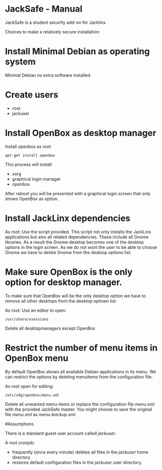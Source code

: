 # JackSafe - Manual

JackSafe is a student security add-on for Jacklinx.

Choices to make a relatively secure installation:

# Install Minimal Debian as operating system
Minimal Debian no extra software installed.

# Create users
- root
- jackuser

# Install OpenBox as desktop manager

Install openbox as root:

```
apt-get install openbox
```

This process will install:
- xorg
- graphical login manager
- openbox

After reboot you will be presented with a graphical login screen that only shows OpenBox as option. 

# Install JackLinx dependencies

As root: Use the script provided.
This script not only installs the JackLinx applications but also all related dependencies. These include all Gnome libraries. As a result the Gnome desktop becomes one of the desktop options in the login screen.
As we do not wsnt the user to be able to choose Gnome we have to delete Gnome from the desktop options list:

# Make sure OpenBox is the only option for desktop manager.

To make sure that OpenBox will be the only desktop option we have to remove all other desktops from the desktop optioen list:

As root: Use an editor to open:

```
/usr/share/xsessions
```

Delete all desktopmanagers except OpenBox

# Restrict the number of menu items in OpenBox menu
By default OpenBox shows all available Debian applications in its menu. We can restrict the options by deleting menuitems from the configuration file:

As root open for editing:

```
/etc/xdg/openbox/menu.xml
```
Delete all unwanted menu-items or replace the configuration file *menu.xml* with the provided JackSafe master.
You might choose to save the original file *menu.xml* as *menu-backup.xml*.













#Assumptions

There is a standard guest user account called *jackuser*.

A root cronjob:
- frequently (once every minute) deletes all files in the *jackuser* home directory 
- restores default configuration files in the *jackuser* user directory.


 



